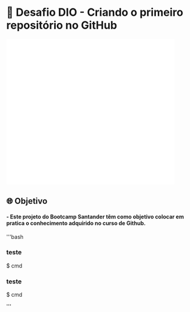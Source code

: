 # 🚀 Desafio DIO - Criando o primeiro repositório no GitHub

![teste](https://github.com/pacifyc/repositorioGitHub/blob/main/assets/santander.gif)

## 🌐 Objetivo

#### - Este projeto do Bootcamp Santander têm como objetivo colocar em pratica o conhecimento adquirido no curso de Github.

'''bash

### teste
$ cmd

### teste
$ cmd

'''
 
